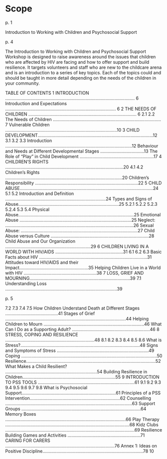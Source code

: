 



# Scope




p. 1

Introduction to Working with Children and Psychosocial Support

p. 4

The Introduction to Working with Children and Psychosocial Support Workshop is designed to raise awareness around the issues that children who are affected by HIV are facing and how to offer support and build resilience. It targets volunteers and staff who are new to the childcare arena and is an introduction to a series of key topics. Each of the topics could and should be taught in more detail depending on the needs of the children in your community.

TABLE OF CONTENTS 1 INTRODUCTION ....................................................................................................... 6 Introduction and Expectations ........................................................................................ 6 2 THE NEEDS OF CHILDREN ...................................................................................... 6 2.1 2.2 The Needs of Children ...................................................................................... 7 Vulnerable Children .........................................................................................10 3 CHILD DEVELOPMENT............................................................................................12 3.1 3.2 3.3 Introduction .....................................................................................................12 Behaviour and Needs at Different Developmental Stages ...................................13 The Role of “Play” in Child Development ...........................................................17 4 CHILDREN’S RIGHTS ..............................................................................................20 4.1 4.2 Children’s Rights .............................................................................................20 Children’s Responsibility ..................................................................................22 5 CHILD ABUSE..........................................................................................................24 5.1 5.2 Introduction and Definition ................................................................................24 Types and Signs of Abuse................................................................................25 5.2.1 5.2.2 5.2.3 5.2.4 5.3 5.4 Physical Abuse............................................................................................25 Emotional Abuse .........................................................................................25 Neglect: ......................................................................................................26 Sexual Abuse: .............................................................................................27 Child Abuse versus Culture ..............................................................................28 Child Abuse and Our Organization ....................................................................29 6 CHILDREN LIVING IN A WORLD WITH HIV/AIDS ......................................................31 6.1 6.2 6.3 Basic Facts about HIV ......................................................................................31 Attitudes toward HIV/AIDS and their Impact.......................................................35 Helping Children Live in a World with HIV ..........................................................38 7 LOSS, GRIEF AND MOURNING................................................................................39 7.1 Understanding Loss .........................................................................................39

p. 5

7.2 7.3 7.4 7.5 How Children Understand Death at Different Stages ..........................................41 Stages of Grief ................................................................................................44 Helping Children to Mourn ................................................................................46 What Can I Do as a Supporting Adult? ..............................................................46 8 STRESS, COPING AND RESILIENCE .......................................................................48 8.1 8.2 8.3 8.4 8.5 8.6 What is Stress?...............................................................................................48 Signs and Symptoms of Stress .........................................................................49 Coping ............................................................................................................50 Resilience.......................................................................................................52 What Makes a Child Resilient? .........................................................................54 Building Resilience in Children..........................................................................55 9 INTRODUCTION TO PSS TOOLS .............................................................................61 9.1 9.2 9.3 9.4 9.5 9.6 9.7 9.8 What is Psychosocial Support...........................................................................61 Principles of a PSS Intervention........................................................................62 Counselling .....................................................................................................63 Support Groups ...............................................................................................64 Memory Boxes ................................................................................................66 Play Therapy ...................................................................................................68 Kidz Clubs .......................................................................................................69 Resilience Building Games and Activities ..........................................................71 CARING FOR CARERS .......................................................................................76 Annex 1: Ideas on Positive Discipline................................................................................78 10

